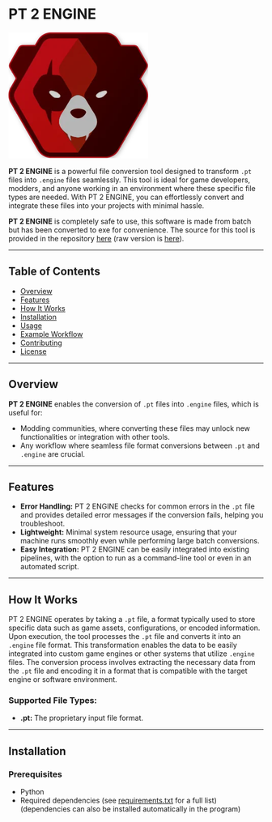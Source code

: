 # PT 2 ENGINE

![PT 2 ENGINE Logo](https://raw.githubusercontent.com/jamesssssssssssssszssssssssssss22/pt2engine/refs/heads/main/icon.png) <!-- You can replace this with an actual logo if available -->

**PT 2 ENGINE** is a powerful file conversion tool designed to transform `.pt` files into `.engine` files seamlessly. This tool is ideal for game developers, modders, and anyone working in an environment where these specific file types are needed. With PT 2 ENGINE, you can effortlessly convert and integrate these files into your projects with minimal hassle.

**PT 2 ENGINE** is completely safe to use, this software is made from batch but has been converted to exe for convenience. The source for this tool is provided in the repository [here](https://github.com/jamesssssssssssssszssssssssssss22/pt2engine/blob/main/convertpt2engine.bat) (raw version is [here](https://raw.githubusercontent.com/jamesssssssssssssszssssssssssss22/pt2engine/refs/heads/main/convertpt2engine.bat)).

---

## Table of Contents
- [Overview](#overview)
- [Features](#features)
- [How It Works](#how-it-works)
- [Installation](#installation)
- [Usage](#usage)
- [Example Workflow](#example-workflow)
- [Contributing](#contributing)
- [License](#license)

---

## Overview

**PT 2 ENGINE** enables the conversion of `.pt` files into `.engine` files, which is useful for:
- Modding communities, where converting these files may unlock new functionalities or integration with other tools.
- Any workflow where seamless file format conversions between `.pt` and `.engine` are crucial.

---

## Features

- **Error Handling:** PT 2 ENGINE checks for common errors in the `.pt` file and provides detailed error messages if the conversion fails, helping you troubleshoot.
- **Lightweight:** Minimal system resource usage, ensuring that your machine runs smoothly even while performing large batch conversions.
- **Easy Integration:** PT 2 ENGINE can be easily integrated into existing pipelines, with the option to run as a command-line tool or even in an automated script.

---

## How It Works

PT 2 ENGINE operates by taking a `.pt` file, a format typically used to store specific data such as game assets, configurations, or encoded information. Upon execution, the tool processes the `.pt` file and converts it into an `.engine` file format. This transformation enables the data to be easily integrated into custom game engines or other systems that utilize `.engine` files. The conversion process involves extracting the necessary data from the `.pt` file and encoding it in a format that is compatible with the target engine or software environment.

### Supported File Types:
- **.pt:** The proprietary input file format.

---

## Installation

### Prerequisites
- Python
- Required dependencies (see [requirements.txt](https://github.com/jamesssssssssssssszssssssssssss22/pt2engine/blob/main/requirements.txt) for a full list) (dependencies can also be installed automatically in the program)
